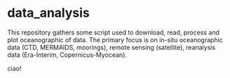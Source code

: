 # data_analysis
This repository gathers some script used to download, read, process and plot oceanographic of data. 
The primary focus is on in-situ oceanographic data (CTD, MERMAIDS, moorings), 
remote sensing (satellite), reanalysis data (Era-Interim, Copernicus-Myocean). 

ciao!  
